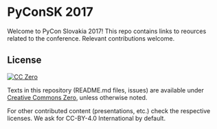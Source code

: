 # PyConSK 2017

Welcome to PyCon Slovakia 2017! This repo contains links to reources related to the conference. Relevant contributions welcome.

## License

[![CC Zero](https://licensebuttons.net/p/zero/1.0/88x31.png)](https://creativecommons.org/publicdomain/zero/1.0/)

Texts in this repository (README.md files, issues) are available under [Creative Commons Zero](https://creativecommons.org/publicdomain/zero/1.0/), unless otherwise noted.

For other contributed content (presentations, etc.) check the respective licenses. We ask for CC-BY-4.0 International by default.
